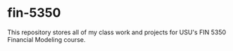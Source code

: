 # fin-5350
This repository stores all of my class work and projects for USU's FIN 5350 Financial Modeling course.
